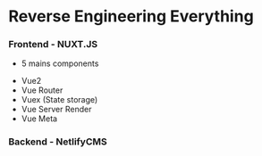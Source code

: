 # Reverse Engineering Everything

### Frontend - NUXT.JS

* 5 mains components

- Vue2
- Vue Router
- Vuex (State storage)
- Vue Server Render
- Vue Meta


### Backend - NetlifyCMS
